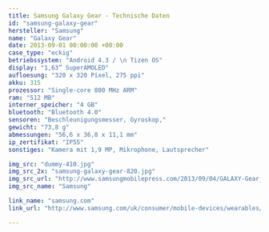 ```yaml
---
title: Samsung Galaxy Gear - Technische Daten
id: "samsung-galaxy-gear"
hersteller: "Samsung"
name: "Galaxy Gear"
date: 2013-09-01 00:00:00 +00:00
case_type: "eckig"
betriebssystem: "Android 4.3 / \n Tizen OS"
display: "1,63” SuperAMOLED"
aufloesung: "320 x 320 Pixel, 275 ppi"
akku: 315
prozessor: "Single-core 800 MHz ARM"
ram: "512 MB"
interner_speicher: "4 GB"
bluetooth: "Bluetooth 4.0"
sensoren: "Beschleunigungsmesser, Gyroskop,"
gewicht: "73,8 g"
abmessungen: "56,6 x 36,8 x 11,1 mm"
ip_zertifikat: "IP55"
sonstiges: "Kamera mit 1,9 MP, Mikrophone, Lautsprecher"

img_src: "dummy-410.jpg"
img_src_2x: "samsung-galaxy-gear-820.jpg"
img_src_url: "http://www.samsungmobilepress.com/2013/09/04/GALAXY-Gear_new-Image"
img_src_name: "Samsung"

link_name: "samsung.com"
link_url: "http://www.samsung.com/uk/consumer/mobile-devices/wearables/gear/SM-V7000ZKABTU"

---
```

